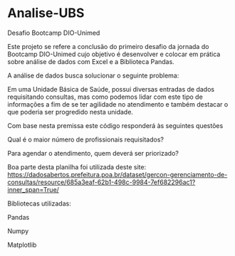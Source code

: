 # Analise-UBS

Desafio Bootcamp DIO-Unimed

Este projeto se refere a conclusão do primeiro desafio da jornada do Bootcamp DIO-Unimed
cujo objetivo é desenvolver e colocar em prática sobre análise de dados com Excel e a Biblioteca Pandas.

A análise de dados busca solucionar o seguinte problema:

Em uma Unidade Básica de Saúde, possui diversas entradas de dados requisitando consultas, mas como podemos lidar com este tipo de informações a fim de se ter agilidade no atendimento e também destacar o que poderia ser progredido nesta unidade.

Com base nesta premissa este código responderá às seguintes questões

Qual é o maior número de profissionais requisitados?

Para agendar o atendimento, quem deverá ser priorizado?

Boa parte desta planilha foi utilizada deste site:
<https://dadosabertos.prefeitura.poa.br/dataset/gercon-gerenciamento-de-consultas/resource/685a3eaf-62b1-498c-9984-7ef682296ac1?inner_span=True/>

Bibliotecas utilizadas:

Pandas

Numpy

Matplotlib



